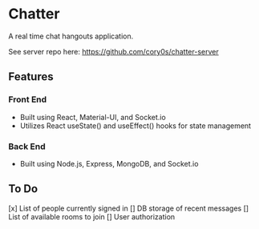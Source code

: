 # Chatter
A real time chat hangouts application.

See server repo here: https://github.com/cory0s/chatter-server

## Features
### Front End
- Built using React, Material-UI, and Socket.io
- Utilizes React useState() and useEffect() hooks for state management

### Back End
- Built using Node.js, Express, MongoDB, and Socket.io

## To Do
[x] List of people currently signed in
[] DB storage of recent messages
[] List of available rooms to join
[] User authorization
